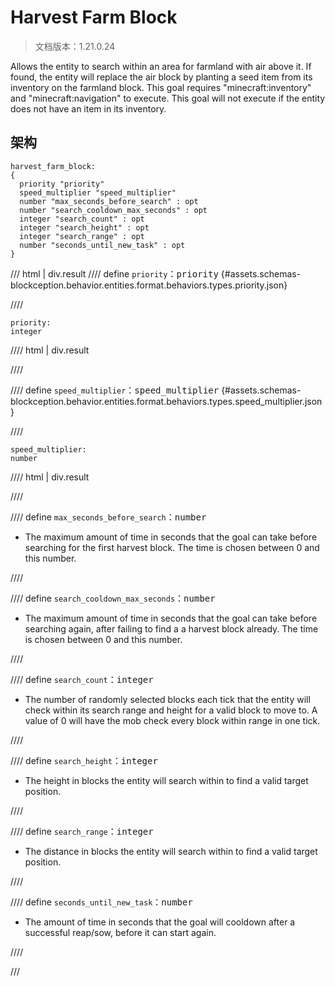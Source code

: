 # Harvest Farm Block

> 文档版本：1.21.0.24

Allows the entity to search within an area for farmland with air above it. If found, the entity will replace the air block by planting a seed item from its inventory on the farmland block. This goal requires "minecraft:inventory" and "minecraft:navigation" to execute. This goal will not execute if the entity does not have an item in its inventory.

## 架构

```mcschema
harvest_farm_block:
{
  priority "priority"
  speed_multiplier "speed_multiplier"
  number "max_seconds_before_search" : opt
  number "search_cooldown_max_seconds" : opt
  integer "search_count" : opt
  integer "search_height" : opt
  integer "search_range" : opt
  number "seconds_until_new_task" : opt
}

```

/// html | div.result
//// define
`priority`：<samp>priority</samp> {#assets.schemas-blockception.behavior.entities.format.behaviors.types.priority.json}


////

```mcschema
priority:
integer

```

//// html | div.result

////



//// define
`speed_multiplier`：<samp>speed_multiplier</samp> {#assets.schemas-blockception.behavior.entities.format.behaviors.types.speed_multiplier.json}


////

```mcschema
speed_multiplier:
number

```

//// html | div.result

////



//// define
`max_seconds_before_search`：<samp>number</samp>

- The maximum amount of time in seconds that the goal can take before searching for the first harvest block. The time is chosen between 0 and this number.


////


//// define
`search_cooldown_max_seconds`：<samp>number</samp>

- The maximum amount of time in seconds that the goal can take before searching again, after failing to find a a harvest block already. The time is chosen between 0 and this number.


////


//// define
`search_count`：<samp>integer</samp>

- The number of randomly selected blocks each tick that the entity will check within its search range and height for a valid block to move to. A value of 0 will have the mob check every block within range in one tick.


////


//// define
`search_height`：<samp>integer</samp>

- The height in blocks the entity will search within to find a valid target position.


////


//// define
`search_range`：<samp>integer</samp>

- The distance in blocks the entity will search within to find a valid target position.


////


//// define
`seconds_until_new_task`：<samp>number</samp>

- The amount of time in seconds that the goal will cooldown after a successful reap/sow, before it can start again.


////


///

